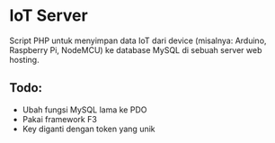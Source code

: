 # IoT Server

Script PHP untuk menyimpan data IoT dari device (misalnya: Arduino, Raspberry Pi, NodeMCU) ke database MySQL di sebuah server web hosting. 

## Todo:

* Ubah fungsi MySQL lama ke PDO
* Pakai framework F3
* Key diganti dengan token yang unik



